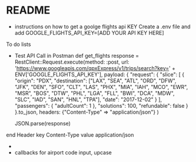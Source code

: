 # README



* instructions on how to get a goolge flights api KEY
  Create a .env file and add GOOGLE_FLIGHTS_API_KEY=[ADD YOUR API KEY HERE]


To do lists
  - Test API Call in Postman
  def get_flights
    response = RestClient::Request.execute(method: :post,
                                url: 'https://www.googleapis.com/qpxExpress/v1/trips/search?key=' + ENV['GOOGLE_FLIGHTS_API_KEY'],
                                payload: {
                                             "request": {
                                               "slice": [
                                                 {
                                                   "origin": "PDX",
                                                   "destination": ["LAX", "SEA", "ATL", "ORD", "DFW", "JFK", "DEN", "SFO", "CLT", "LAS", "PHX", "MIA", "IAH", "MCO", "EWR", "MSR", "BOS", "DTW", "PHL", "LGA", "FLL", "BWI", "DCA", "MDW", "SLC", "IAD", "SAN", "HNL", "TPA"],
                                                   "date": "2017-12-02"
                                                 }
                                               ],
                                               "passengers": {
                                                 "adultCount": 1
                                               },
                                               "solutions": 100,
                                               "refundable": false
                                             }
                                           }.to_json,
                                headers: {"Content-Type" => "application/json"}
                              )

    JSON.parse(response)

end
              Header
                key Content-Type
                value application/json





  
  -
  - callbacks for airport code input, upcase



